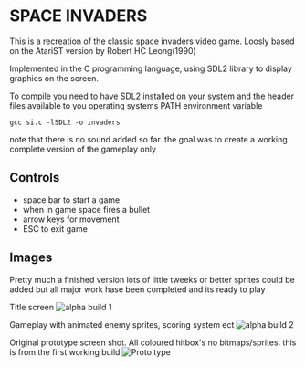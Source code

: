 # SPACE INVADERS

This is a recreation of the classic space invaders video game. Loosly based on the AtariST version by
Robert HC Leong(1990)

Implemented in the C programming language, using SDL2 library to display graphics on the screen.

To compile you need to have SDL2 installed on your system and the header files
available to you operating systems PATH environment variable

`gcc si.c -lSDL2 -o invaders`

note that there is no sound added so far. the goal was to create a working complete version of the gameplay only

## Controls
* space bar to start a game
* when in game space fires a bullet
* arrow keys for movement
* ESC to exit game

## Images

Pretty much a finished version lots of little tweeks or better sprites could be added but all major work hase been
completed and its ready to play

Title screen
![alpha build 1](http://i.imgur.com/zpBdE.png)

Gameplay with animated enemy sprites, scoring system ect
![alpha build 2](http://i.imgur.com/tDmoR.png)

Original prototype screen shot. All coloured hitbox's no bitmaps/sprites. this is from the first working build
![Proto type](http://i.imgur.com/h67Rj.png)

